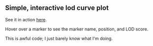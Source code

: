 Simple, interactive lod curve plot
----------------------------------------------------------------------

See it in action [here](http://www.biostat.wisc.edu/~kbroman/D3/lod_curve).

Hover over a marker to see the marker name, position, and LOD score.

This is awful code; I just barely know what I'm doing.
